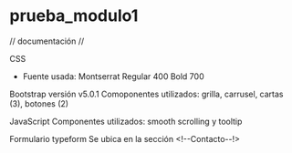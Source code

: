# prueba_modulo1

// documentación //

CSS
- Fuente usada: Montserrat 
Regular 400
Bold 700

Bootstrap 
versión v5.0.1
Comoponentes utilizados: grilla, carrusel, cartas (3), botones (2)

JavaScript
Componentes utilizados: smooth scrolling y tooltip

Formulario typeform
Se ubica en la sección <!--Contacto--!>
